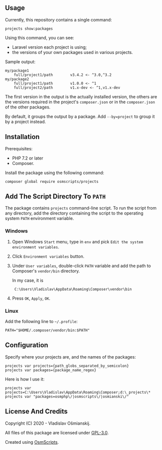 
## Usage

Currently, this repository contains a single command:

    projects show:packages

Using this command, you can see:

* Laravel version each project is using;
* the versions of your own packages used in various projects.
    
Sample output:

    my/package1
        full/project1/path        v3.4.2 <- ^3.0,^3.2
    my/package2
        full/project1/path        v1.0.0 <- ^1
        full/project2/path        v1.x-dev <- ^1,v1.x-dev

The first version in the output is the actually installed version, the others are the versions required in the project's `composer.json` or in the `composer.json` of the other packages.

By default, it groups the output by a package. Add `--by=project` to group it by a project instead. 

## Installation

Prerequisites: 

* PHP 7.2 or later 
* Composer.

Install the package using the following command:

    composer global require osmscripts/projects

## Add The Script Directory To `PATH`

The package contains `projects` command-line script. To run the script from any directory, add the directory containing the script to the operating system `PATH` environment variable.

### Windows

1. Open Windows `Start` menu, type in `env` and pick `Edit the system environment variables`.

2. Click `Environment variables` button.

3. Under `User variables`, double-click `PATH` variable and add the path to Composer's `vendor/bin` directory.

    In my case, it is
    
        C:\Users\Vladislav\AppData\Roaming\Composer\vendor\bin

4. Press `OK`, `Apply`, `OK`.


### Linux

Add the following line to `~/.profile`:

    PATH="$HOME/.composer/vendor/bin:$PATH"

## Configuration

Specify where your projects are, and the names of the packages: 

    projects var projects={path_globs_separated_by_semicolon}
    projects var packages={package_name_regex}

Here is how I use it:

    projects var projects=C:\Users\Vladislav\AppData\Roaming\Composer;d:\_projects\*
    projects var "packages=osmphp\/|osmscripts\/|osmianski\/"

## License And Credits ##

Copyright (C) 2020 - Vladislav Ošmianskij.

All files of this package are licensed under [GPL-3.0](/LICENSE).

Created using [OsmScripts](https://github.com/osmscripts/osmscripts).
